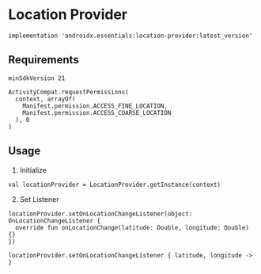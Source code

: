 # Location Provider
```
implementation 'androidx.essentials:location-provider:latest_version'
```
## Requirements
```
minSdkVersion 21
```
```
ActivityCompat.requestPermissions(
  context, arrayOf(
    Manifest.permission.ACCESS_FINE_LOCATION,
    Manifest.permission.ACCESS_COARSE_LOCATION
  ), 0
)
```
## Usage
1. Initialize
```
val locationProvider = LocationProvider.getInstance(context)
```
2. Set Listener
```
locationProvider.setOnLocationChangeListener(object: OnLocationChangeListener {
  override fun onLocationChange(latitude: Double, longitude: Double) {}
})
```
```
locationProvider.setOnLocationChangeListener { latitude, longitude -> }
```
